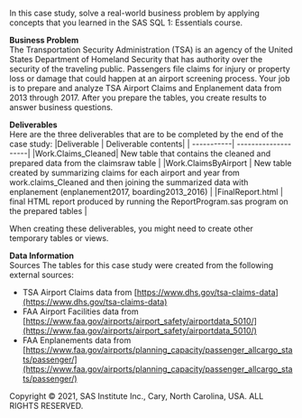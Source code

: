 In this case study, solve a real-world business problem by applying concepts that you learned in the SAS SQL 1: Essentials course.<br>

**Business Problem**<br>
The Transportation Security Administration (TSA) is an agency of the United States Department of Homeland Security that has authority over the security of the traveling public. Passengers file claims for injury or property loss or damage that could happen at an airport screening process. Your job is to prepare and analyze TSA Airport Claims and Enplanement data from 2013 through 2017. After you prepare the tables, you create results to answer business questions.<br>

**Deliverables**<br>
Here are the three deliverables that are to be completed by the end of the case study:
|Deliverable |  Deliverable contents|
| -----------|  --------------------|
|Work.Claims_Cleaned| New table that contains the cleaned and prepared data from the claimsraw table |
|Work.ClaimsByAirport | New table created by summarizing claims for each airport and year from work.claims_Cleaned and then joining the summarized data with enplanement (enplanement2017, boarding2013_2016) |
|FinalReport.html | final HTML report produced by running the ReportProgram.sas program on the prepared tables |

When creating these deliverables, you might need to create other temporary tables or views.

**Data Information**<br>
Sources
The tables for this case study were created from the following external sources:
* TSA Airport Claims data from [https://www.dhs.gov/tsa-claims-data](https://www.dhs.gov/tsa-claims-data)
* FAA Airport Facilities data from [https://www.faa.gov/airports/airport_safety/airportdata_5010/](https://www.faa.gov/airports/airport_safety/airportdata_5010/)
* FAA Enplanements data from [https://www.faa.gov/airports/planning_capacity/passenger_allcargo_stats/passenger/](https://www.faa.gov/airports/planning_capacity/passenger_allcargo_stats/passenger/)

Copyright © 2021, SAS Institute Inc., Cary, North Carolina, USA. ALL RIGHTS RESERVED.
